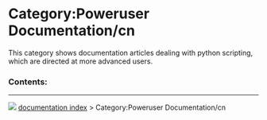 # Category:Poweruser Documentation/cn
This category shows documentation articles dealing with python scripting, which are directed at more advanced users.

### Contents:



---
![](images/Right_arrow.png) [documentation index](../README.md) > Category:Poweruser Documentation/cn
